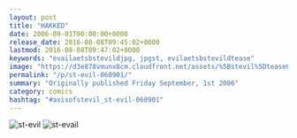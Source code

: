 ```yaml
---
layout: post
title: "HAKKED"
date: 2006-09-01T00:00:00+0000
release_date: 2016-08-08T09:45:02+0000
lastmod: 2016-08-08T09:47:02+0000
keywords: "evailaetsbstevildjpg, jpgst, evilaetsbstevildtease"
image: "https://d3e878vmunx8cm.cloudfront.net/assets/%5Bstevil%5Dtease09-01-06.jpg"
permalink: "/p/st-evil-060901/"
summary: "Originally published Friday September, 1st 2006"
category: comics
hashtag: "#axisofstevil_st-evil-060901"
---
```


![st-evil](https://d3e878vmunx8cm.cloudfront.net/assets/%5Bstevil%5Dtease09-01-06.jpg)
![st-evail](https://d3e878vmunx8cm.cloudfront.net/assets/%5Bstevil%5D090106.jpg)
